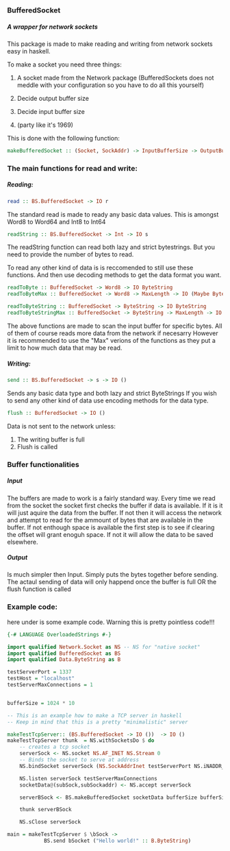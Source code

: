 ### BufferedSocket
##### A wrapper for network sockets

This package is made to make reading and writing from network sockets easy in haskell.

To make a socket you need three things:

1. A socket made from the Network package (BufferedSockets does not meddle with your configuration so you have to do all this yourself)
2. Decide output buffer size 

3. Decide input buffer size

4. (party like it's 1969) 

This is done with the following function:
```haskell
makeBufferedSocket :: (Socket, SockAddr) -> InputBufferSize -> OutputBufferSize -> IO BufferedSocket
```


###   The main functions for read and write:

#####  Reading:
```haskell
read :: BS.BufferedSocket -> IO r
```
The standard read is made to ready any basic data values.
This is amongst Word8 to Word64 and Int8 to Int64

```haskell
readString :: BS.BufferedSocket -> Int -> IO s
```
The readString function can read both lazy and strict bytestrings. 
But you need to provide the number of bytes to read.

To read any other kind of data is is reccomended to still use these functions. And then use decoding methods to get the data format you want. 


```haskell
readToByte :: BufferedSocket -> Word8 -> IO ByteString
readToByteMax :: BufferedSocket -> Word8 -> MaxLength -> IO (Maybe ByteString)

readToByteString :: BufferedSocket -> ByteString -> IO ByteString
readToByteStringMax :: BufferedSocket -> ByteString -> MaxLength -> IO (Maybe ByteString)
```
The above functions are made to scan the input buffer for specific bytes. All of them of course reads more data from the network if necesarry 
However it is recommended to use the "Max" verions of the functions as they put a limit to how much data that may be read.


#####  Writing:
```haskell
send :: BS.BufferedSocket -> s -> IO ()
```
Sends any basic data type and both lazy and strict ByteStrings
If you wish to send any other kind of data use encoding methods for the data type.

```haskell
flush :: BufferedSocket -> IO ()
```
Data is not sent to the network unless:
1. The writing buffer is full
2. Flush is called


###  Buffer functionalities 
##### Input
The buffers are made to work is a fairly standard way. 
Every time we read from the socket the socket first checks the buffer if data is available. If it is it will just aquire the data from the buffer. 
If not then it will access the network and attempt to read for the ammount of bytes that are available in the buffer.
If not enthough space is available the first step is to see if clearing the offset will grant enoguh space. If not it will allow the  data to be saved elsewhere.


##### Output
Is much simpler then Input. Simply puts the bytes together before sending. The actaul sending of data will only happend once the buffer is full OR the flush function is called



###  Example code:
here under is some example code. Warning this is pretty pointless code!!! 

```haskell
{-# LANGUAGE OverloadedStrings #-}

import qualified Network.Socket as NS -- NS for "native socket"
import qualified BufferedSocket as BS 
import qualified Data.ByteString as B

testServerPort = 1337
testHost = "localhost"
testServerMaxConnections = 1


bufferSize = 1024 * 10

-- This is an example how to make a TCP server in haskell 
-- Keep in mind that this is a pretty "minimalistic" server 

makeTestTcpServer:: (BS.BufferedSocket -> IO ())  -> IO ()
makeTestTcpServer thunk  = NS.withSocketsDo $ do 
    -- creates a tcp socket
    serverSock <- NS.socket NS.AF_INET NS.Stream 0
    -- Binds the socket to serve at address 
    NS.bindSocket serverSock (NS.SockAddrInet testServerPort NS.iNADDR_ANY)

    NS.listen serverSock testServerMaxConnections
    socketData@(subSock,subSockaddr) <- NS.accept serverSock

    serverBSock <- BS.makeBufferedSocket socketData bufferSize bufferSize

    thunk serverBSock

    NS.sClose serverSock

main = makeTestTcpServer $ \bSock -> 
            BS.send bSocket ("Hello world!" :: B.ByteString) 


```
